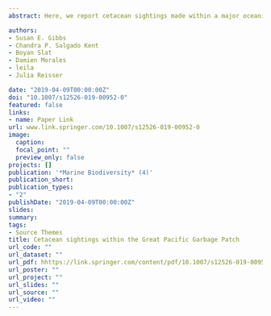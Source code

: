 ```yaml
---
abstract: Here, we report cetacean sightings made within a major oceanic accumulation zone for plastics, often referred to as the ‘Great Pacific Garbage Patch’ (GPGP). These cetacean records occurred in October 2016 and were made by sensors and trained observers aboard a Hercules C-130 aircraft surveying the GPGP at 400 m height and 140 knots speed. Four sperm whales (including a mother and calf pair), three beaked whales, two baleen whales, and at least five other cetaceans were observed. Many surface drifting plastics were also detected, including fishing nets, ropes, floats and fragmented debris. Some of these objects were close to the sighted mammals, posing entanglement and ingestion risks to animals using the GPGP as a migration corridor or core habitat. Our study demonstrates the potential exposure of several cetacean species to the high levels of plastic pollution in the area. Further research is required to evaluate the potential effects of the GPGP on marine mammal populations inhabiting the North Pacific.

authors:
- Susan E. Gibbs
- Chandra P. Salgado Kent 
- Boyan Slat
- Damien Morales
- leila
- Julia Reisser

date: "2019-04-09T00:00:00Z"
doi: "10.1007/s12526-019-00952-0"
featured: false
links:
- name: Paper Link
url: www.link.springer.com/10.1007/s12526-019-00952-0
image:
  caption: 
  focal_point: ""
  preview_only: false
projects: []
publication: '*Marine Biodiversity* (4)'
publication_short: 
publication_types:
- "2"
publishDate: "2019-04-09T00:00:00Z"
slides: 
summary: 
tags:
- Source Themes
title: Cetacean sightings within the Great Pacific Garbage Patch
url_code: ""
url_dataset: ""
url_pdf: hhttps://link.springer.com/content/pdf/10.1007/s12526-019-00952-0.pdf
url_poster: ""
url_project: ""
url_slides: ""
url_source: ""
url_video: ""
---
```

